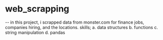# web_scrapping
-- in this project, i scrapped data from monster.com for finance jobs, companies hiring, and the locations.
skills; 
a. data structures
b. functions
c. string manipulation
d. pandas
